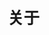 # 关于



<!--
    <script src="https://www.bysec.cn/OSS/js/jquery.min.js"></script>
    <script src="https://www.bysec.cn/OSS/js/live2dcubismcore.min.js"></script>
    <script src="https://www.bysec.cn/OSS/js/pixi.min.js"></script>
    <script src="https://www.bysec.cn/OSS/js/live2dcubismframework.js"></script>
    <script src="https://www.bysec.cn/OSS/js/live2dcubismpixi.js"></script>
    <script src="https://www.bysec.cn/OSS/js/l2d.js"></script> 
    <script src="https://www.bysec.cn/OSS/js/main.js"></script>
-->

<!-- 
    <script src="https://apps.bdimg.com/libs/jquery/2.1.4/jquery.min.js"></script>
    <script src="https://cdn.jsdelivr.net/gh/litstronger/live2d-moc3@master/js/frame/live2dcubismcore.min.js"></script>
    <script src="https://cdnjs.cloudflare.com/ajax/libs/pixi.js/4.6.1/pixi.min.js"></script>
    <script src="https://cdn.jsdelivr.net/gh/litstronger/live2d-moc3@master/js/live2dcubismframework.js"></script>
    <script src="https://cdn.jsdelivr.net/gh/litstronger/live2d-moc3@master/js/live2dcubismpixi.js"></script>
    <script src="https://cdn.jsdelivr.net/gh/litstronger/live2d-moc3@master/js/l2d.js"></script>
    <script src="https://cdn.jsdelivr.net/gh/CNbysec/CNbysec.github.io/OSS/js/main.js"></script>

    <div class="Canvas" id="L2dCanvas"></div>
    <script>
        var dataArray = new Array();
        var dataArray = {{ .Site.Params.l2d.role }};
        var config = {
            width: {{ .Site.Params.l2d.width }},
            height: {{ .Site.Params.l2d.height }},
            left: {{ .Site.Params.l2d.left }},
            bottom: {{ .Site.Params.l2d.bottom }},
            basePath: {{ .Site.Params.l2d.basePath }},
            role: dataArray[parseInt(Math.random()*dataArray.length)],
            background: {{ .Site.Params.l2d.background }},
            opacity: {{ .Site.Params.l2d.opacity }}
        }
        var v = new Viewer(config);
    </script> 
-->
